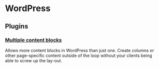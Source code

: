 # WordPress


## Plugins


### [Multiple content blocks](https://wordpress.org/plugins/multiple-content-blocks/)
Allows more content blocks in WordPress than just one. Create columns or other
page-specific content outside of the loop without your clients being able to 
screw up the lay-out.
